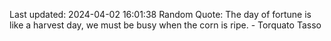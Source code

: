 Last updated: 2024-04-02 16:01:38
Random Quote: The day of fortune is like a harvest day, we must be busy when the corn is ripe. - Torquato Tasso